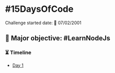 # #15DaysOfCode

Challenge started date: 📅 07/02/2001  

## 🎯 Major objective: #LearnNodeJs

### ⏳ Timeline

- <a href="https://github.com/milan-sony/learn_node.js/blob/master/day1/day1_log.md">Day 1</a>
